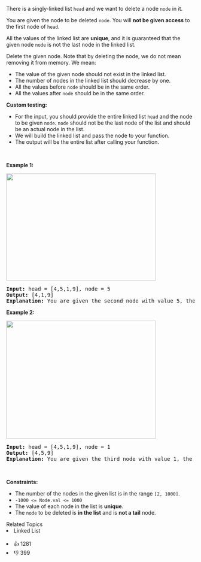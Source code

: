 <p>There is a singly-linked list <code>head</code> and we want to delete a node <code>node</code> in it.</p>

<p>You are given the node to be deleted <code>node</code>. You will <strong>not be given access</strong> to the first node of <code>head</code>.</p>

<p>All the values of the linked list are <strong>unique</strong>, and it is guaranteed that the given node <code>node</code> is not the last node in the linked list.</p>

<p>Delete the given node. Note that by deleting the node, we do not mean removing it from memory. We mean:</p>

<ul> 
 <li>The value of the given node should not exist in the linked list.</li> 
 <li>The number of nodes in the linked list should decrease by one.</li> 
 <li>All the values before <code>node</code> should be in the same order.</li> 
 <li>All the values after <code>node</code> should be in the same order.</li> 
</ul>

<p><strong>Custom testing:</strong></p>

<ul> 
 <li>For the input, you should provide the entire linked list <code>head</code> and the node to be given <code>node</code>. <code>node</code> should not be the last node of the list and should be an actual node in the list.</li> 
 <li>We will build the linked list and pass the node to your function.</li> 
 <li>The output will be the entire list after calling your function.</li> 
</ul>

<p>&nbsp;</p> 
<p><strong class="example">Example 1:</strong></p> 
<img alt="" src="https://assets.leetcode.com/uploads/2020/09/01/node1.jpg" style="width: 400px; height: 286px;" /> 
<pre>
<strong>Input:</strong> head = [4,5,1,9], node = 5
<strong>Output:</strong> [4,1,9]
<strong>Explanation: </strong>You are given the second node with value 5, the linked list should become 4 -&gt; 1 -&gt; 9 after calling your function.
</pre>

<p><strong class="example">Example 2:</strong></p> 
<img alt="" src="https://assets.leetcode.com/uploads/2020/09/01/node2.jpg" style="width: 400px; height: 315px;" /> 
<pre>
<strong>Input:</strong> head = [4,5,1,9], node = 1
<strong>Output:</strong> [4,5,9]
<strong>Explanation: </strong>You are given the third node with value 1, the linked list should become 4 -&gt; 5 -&gt; 9 after calling your function.
</pre>

<p>&nbsp;</p> 
<p><strong>Constraints:</strong></p>

<ul> 
 <li>The number of the nodes in the given list is in the range <code>[2, 1000]</code>.</li> 
 <li><code>-1000 &lt;= Node.val &lt;= 1000</code></li> 
 <li>The value of each node in the list is <strong>unique</strong>.</li> 
 <li>The <code>node</code> to be deleted is <strong>in the list</strong> and is <strong>not a tail</strong> node.</li> 
</ul>

<div><div>Related Topics</div><div><li>Linked List</li></div></div><br><div><li>👍 1281</li><li>👎 399</li></div>